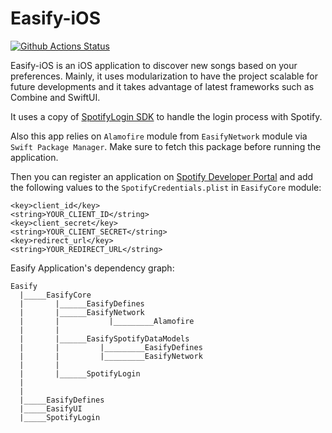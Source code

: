 # Easify-iOS

[![Github Actions Status](https://github.com/s/Easify-iOS/workflows/CI/badge.svg)](https://github.com/s/Easify-iOS/actions)

Easify-iOS is an iOS application to discover new songs based on your preferences. Mainly, it uses modularization to have the project scalable for future developments and it takes advantage of latest frameworks such as Combine and SwiftUI.

It uses a copy of [SpotifyLogin SDK](https://github.com/spotify/SpotifyLogin) to handle the login process with Spotify. 

Also this app relies on `Alamofire` module from `EasifyNetwork` module via `Swift Package Manager`. Make sure to fetch this package before running the application. 

Then you can register an application on [Spotify Developer Portal](https://developer.spotify.com/dashboard/applications) and add the following values to the `SpotifyCredentials.plist` in `EasifyCore` module:

```
<key>client_id</key>
<string>YOUR_CLIENT_ID</string>
<key>client_secret</key>
<string>YOUR_CLIENT_SECRET</string>
<key>redirect_url</key>
<string>YOUR_REDIRECT_URL</string>
```

Easify Application's dependency graph:
```
Easify 									       
  |_____EasifyCore
  |       |______EasifyDefines
  |       |______EasifyNetwork
  |       |           |_________Alamofire
  |       |
  |       |______EasifySpotifyDataModels
  |       |			|_________EasifyDefines
  |       |			|_________EasifyNetwork
  |       |
  |       |______SpotifyLogin
  |
  |
  |_____EasifyDefines
  |_____EasifyUI
  |_____SpotifyLogin
```
